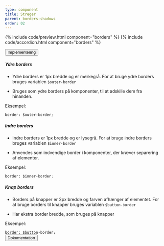 ```yaml
---
type: component
title: Streger
parent: borders-shadows
order: 02
---
```


{% include code/preview.html component="borders" %}
{% include code/accordion.html component="borders" %}
<div class="accordion-bordered">
  <button class="button-unstyled accordion-button"
    aria-expanded="false" aria-controls="borders-docs">
    Implementering
  </button>
  <div id="borders-docs" class="accordion-content">
    <h5>Ydre borders</h5>
    <ul>
        <li><p>Ydre borders er 1px bredde og er mørkegrå. For at bruge ydre borders bruges variablen <code>$outer-border</code></p></li>
        <li><p>Bruges som ydre borders på komponenter, til at adskille dem fra hinanden.</p></li>
    </ul>
    <p class="h6 mb-3">Eksempel:</p>
    <div class="code-highlight">
        <code>border: $outer-border;</code>
    </div>
    <h5>Indre borders</h5>
    <ul>
        <li><p>Indre borders er 1px bredde og er lysegrå. For at bruge indre borders bruges variablen <code>$inner-border</code></p></li>
        <li><p>Anvendes som indvendige border i komponenter, der kræver separering af elementer.</p></li>
    </ul>
    <p class="h6 mb-3">Eksempel:</p>
    <div class="code-highlight">
        <code>border: $inner-border;</code>
    </div>
    <h5>Knap borders</h5>
    <ul>
        <li><p>Borders på knapper er 2px bredde og farven afhænger af elementet. For at bruge borders til knapper bruges variablen <code>$button-border</code></p></li>
        <li><p>Har ekstra border bredde, som bruges på knapper</p></li>
    </ul>
    <p class="h6 mb-3">Eksempel:</p>
    <div class="code-highlight">
        <code>border: $button-border;</code>
    </div>
  </div>
</div>

<div class="accordion-bordered">
  <button class="button-unstyled accordion-button"
      aria-expanded="true" aria-controls="alert-docs">
    Dokumentation
  </button>
  <div id="alert-docs" aria-hidden="false" class="accordion-content">
    
  </div>
</div>
